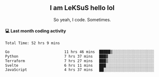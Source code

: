 <h2 align="center">I am LeKSuS hello lol</h2>
<p align="center">So yeah, I code. Sometimes.</p>

#### :computer: Last month coding activity
<!--START_SECTION:waka-->

```txt
Total Time: 52 hrs 9 mins

Go                         11 hrs 46 mins  █████▒░░░░░░░░░░░░░░░░░░░   21.89 %
Python                     7 hrs 37 mins   ███▓░░░░░░░░░░░░░░░░░░░░░   14.20 %
Terraform                  7 hrs 27 mins   ███▒░░░░░░░░░░░░░░░░░░░░░   13.87 %
Svelte                     6 hrs 11 mins   ███░░░░░░░░░░░░░░░░░░░░░░   11.51 %
JavaScript                 4 hrs 37 mins   ██░░░░░░░░░░░░░░░░░░░░░░░   08.62 %
```

<!--END_SECTION:waka-->
